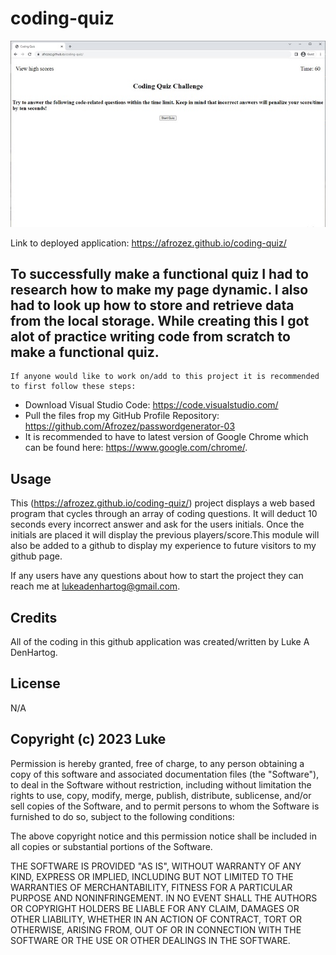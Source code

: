 # coding-quiz

![Site screnshot](./assets/codingQuiz.jpg)

Link to deployed application: https://afrozez.github.io/coding-quiz/


## To successfully make a functional quiz I had to research how to make my page dynamic. I also had to look up how to store and retrieve data from the local storage. While creating this I got alot of practice writing code from scratch to make a functional quiz.

    If anyone would like to work on/add to this project it is recommended to first follow these steps:

- Download Visual Studio Code: https://code.visualstudio.com/
- Pull the files frop my GitHub Profile Repository: https://github.com/Afrozez/passwordgenerator-03
- It is recommended to have to latest version of Google Chrome which can be found here: https://www.google.com/chrome/.
  


## Usage
 This (https://afrozez.github.io/coding-quiz/) project displays a web based program that cycles through an array of coding questions. It will deduct 10 seconds every incorrect answer and ask for the users initials. Once the initials are placed it will display the previous players/score.This module will also be added to a github to display my experience to future visitors to my github page.

If any users have any questions about how to start the project they can reach me at lukeadenhartog@gmail.com.


## Credits
All of the coding in this github application was created/written by Luke A DenHartog.


## License
N/A


## Copyright (c) 2023 Luke

Permission is hereby granted, free of charge, to any person obtaining a copy of this software and associated documentation files (the "Software"), to deal in the Software without restriction, including without limitation the rights to use, copy, modify, merge, publish, distribute, sublicense, and/or sell copies of the Software, and to permit persons to whom the Software is furnished to do so, subject to the following conditions:

The above copyright notice and this permission notice shall be included in all copies or substantial portions of the Software.

THE SOFTWARE IS PROVIDED "AS IS", WITHOUT WARRANTY OF ANY KIND, EXPRESS OR IMPLIED, INCLUDING BUT NOT LIMITED TO THE WARRANTIES OF MERCHANTABILITY, FITNESS FOR A PARTICULAR PURPOSE AND NONINFRINGEMENT. IN NO EVENT SHALL THE AUTHORS OR COPYRIGHT HOLDERS BE LIABLE FOR ANY CLAIM, DAMAGES OR OTHER LIABILITY, WHETHER IN AN ACTION OF CONTRACT, TORT OR OTHERWISE, ARISING FROM, OUT OF OR IN CONNECTION WITH THE SOFTWARE OR THE USE OR OTHER DEALINGS IN THE SOFTWARE.